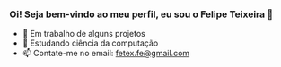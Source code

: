 ### Oi! Seja bem-vindo ao meu perfil, eu sou o Felipe Teixeira 👋





- 🔭 Em trabalho de alguns projetos
- 🌱 Estudando ciência da computação
- 📫 Contate-me no email: fetex.fe@gmail.com


   

  
